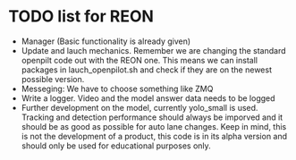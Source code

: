 TODO list for REON
================

* Manager (Basic functionality is already given)
* Update and lauch mechanics. Remember we are changing the standard openpilt code out with the REON one. This means we can install packages in lauch_openpilot.sh and check if they are on the newest possible version. 
* Messeging: We have to choose something like ZMQ 
* Write a logger. Video and the model answer data needs to be logged
* Further development on the model, currently yolo_small is used. Tracking and detection performance should always be imporved and it should be as good as possible for auto lane changes. Keep in mind, this is not the development of a product, this code is in its alpha version and should only be used for educational purposes only. 
